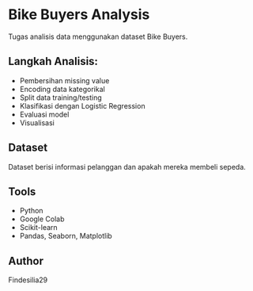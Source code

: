 # Bike Buyers Analysis

Tugas analisis data menggunakan dataset Bike Buyers.

## Langkah Analisis:
- Pembersihan missing value
- Encoding data kategorikal
- Split data training/testing
- Klasifikasi dengan Logistic Regression
- Evaluasi model
- Visualisasi

## Dataset
Dataset berisi informasi pelanggan dan apakah mereka membeli sepeda.

## Tools
- Python
- Google Colab
- Scikit-learn
- Pandas, Seaborn, Matplotlib

## Author
Findesilia29
